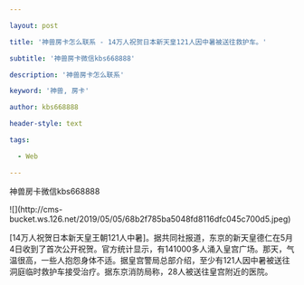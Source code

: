 ---
layout: post
title: '神兽房卡怎么联系 - 14万人祝贺日本新天皇121人因中暑被送往救护车。'
subtitle: '神兽房卡微信kbs668888'
description: '神兽房卡怎么联系'
keyword: '神兽, 房卡'
author: kbs668888
header-style: text
tags:
  - Web
---
神兽房卡微信kbs668888

![](http://cms-
bucket.ws.126.net/2019/05/05/68b2f785ba5048fd8116dfc045c700d5.jpeg)

[14万人祝贺日本新天皇王朝121人中暑]。据共同社报道，东京的新天皇德仁在5月4日收到了首次公开祝贺。官方统计显示，有141000多人涌入皇宫广场。那天，气温很高，一些人抱怨身体不适。据皇宫警局总部介绍，至少有121人因中暑被送往洞庭临时救护车接受治疗。据东京消防局称，28人被送往皇宫附近的医院。

